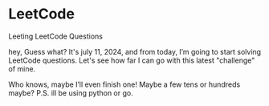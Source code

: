 # LeetCode
Leeting LeetCode Questions

hey,
Guess what? It's july 11, 2024, and from today, I’m going to start solving LeetCode questions. 
Let's see how far I can go with this latest "challenge" of mine.

Who knows, maybe I’ll even finish one!
Maybe a few tens or hundreds maybe?
P.S. ill be using python or go.
